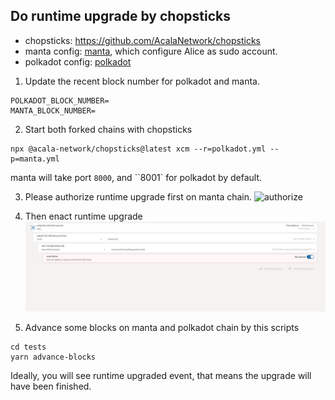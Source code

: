 ## Do runtime upgrade by chopsticks

- chopsticks: https://github.com/AcalaNetwork/chopsticks
- manta config: [manta](./manta.yml), which configure Alice as sudo account.
- polkadot config: [polkadot](./polkadot.yml)

1. Update the recent block number for polkadot and manta.
```
POLKADOT_BLOCK_NUMBER=
MANTA_BLOCK_NUMBER=
```

2. Start both forked chains with chopsticks
```
npx @acala-network/chopsticks@latest xcm --r=polkadot.yml --p=manta.yml
```
manta will take port `8000`, and ``8001` for polkadot by default.

3. Please authorize runtime upgrade first on manta chain.
![authorize](./pics/authorize.png)

4. Then enact runtime upgrade
![enact](./pics/enact.png)

5. Advance some blocks on manta and polkadot chain by this scripts
```
cd tests
yarn advance-blocks
```
Ideally, you will see runtime upgraded event, that means the upgrade will have been finished.
